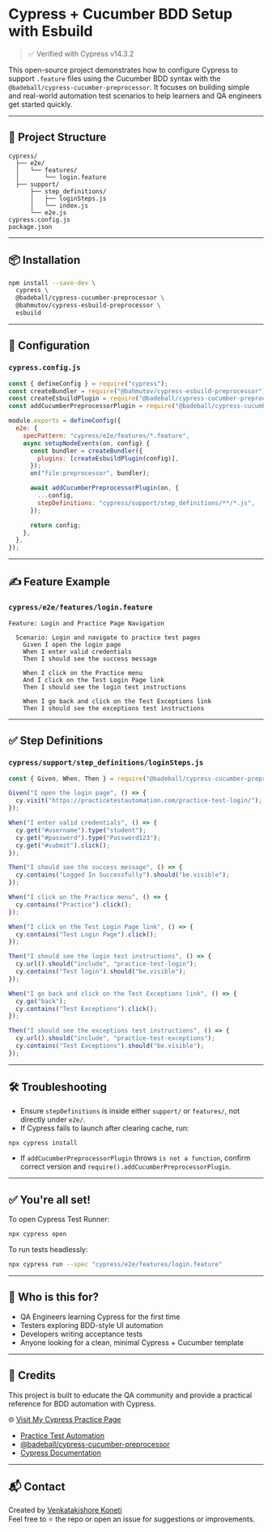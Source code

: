 # Cypress + Cucumber BDD Setup with Esbuild

> ✅ Verified with Cypress v14.3.2

This open-source project demonstrates how to configure Cypress to support `.feature` files using the Cucumber BDD syntax with the `@badeball/cypress-cucumber-preprocessor`. It focuses on building simple and real-world automation test scenarios to help learners and QA engineers get started quickly.

---

## 📁 Project Structure

```
cypress/
  ├── e2e/
  │   └── features/
  │       └── login.feature
  ├── support/
      ├── step_definitions/
      │   ├── loginSteps.js
      │   └── index.js
      └── e2e.js
cypress.config.js
package.json
```

---

## 📦 Installation

```bash
npm install --save-dev \
  cypress \
  @badeball/cypress-cucumber-preprocessor \
  @bahmutov/cypress-esbuild-preprocessor \
  esbuild
```

---

## 🔧 Configuration

### `cypress.config.js`

```js
const { defineConfig } = require("cypress");
const createBundler = require("@bahmutov/cypress-esbuild-preprocessor");
const createEsbuildPlugin = require("@badeball/cypress-cucumber-preprocessor/esbuild").createEsbuildPlugin;
const addCucumberPreprocessorPlugin = require("@badeball/cypress-cucumber-preprocessor").addCucumberPreprocessorPlugin;

module.exports = defineConfig({
  e2e: {
    specPattern: "cypress/e2e/features/*.feature",
    async setupNodeEvents(on, config) {
      const bundler = createBundler({
        plugins: [createEsbuildPlugin(config)],
      });
      on("file:preprocessor", bundler);

      await addCucumberPreprocessorPlugin(on, {
        ...config,
        stepDefinitions: "cypress/support/step_definitions/**/*.js",
      });

      return config;
    },
  },
});
```

---

## ✍️ Feature Example

### `cypress/e2e/features/login.feature`

```gherkin
Feature: Login and Practice Page Navigation

  Scenario: Login and navigate to practice test pages
    Given I open the login page
    When I enter valid credentials
    Then I should see the success message

    When I click on the Practice menu
    And I click on the Test Login Page link
    Then I should see the login test instructions

    When I go back and click on the Test Exceptions link
    Then I should see the exceptions test instructions
```

---

## ✅ Step Definitions

### `cypress/support/step_definitions/loginSteps.js`

```js
const { Given, When, Then } = require("@badeball/cypress-cucumber-preprocessor");

Given("I open the login page", () => {
  cy.visit("https://practicetestautomation.com/practice-test-login/");
});

When("I enter valid credentials", () => {
  cy.get("#username").type("student");
  cy.get("#password").type("Password123");
  cy.get("#submit").click();
});

Then("I should see the success message", () => {
  cy.contains("Logged In Successfully").should("be.visible");
});

When("I click on the Practice menu", () => {
  cy.contains("Practice").click();
});

When("I click on the Test Login Page link", () => {
  cy.contains("Test Login Page").click();
});

Then("I should see the login test instructions", () => {
  cy.url().should("include", "practice-test-login");
  cy.contains("Test login").should("be.visible");
});

When("I go back and click on the Test Exceptions link", () => {
  cy.go("back");
  cy.contains("Test Exceptions").click();
});

Then("I should see the exceptions test instructions", () => {
  cy.url().should("include", "practice-test-exceptions");
  cy.contains("Test Exceptions").should("be.visible");
});
```

---

## 🛠 Troubleshooting

- Ensure `stepDefinitions` is inside either `support/` or `features/`, not directly under `e2e/`.
- If Cypress fails to launch after clearing cache, run:

```bash
npx cypress install
```

- If `addCucumberPreprocessorPlugin` throws `is not a function`, confirm correct version and `require().addCucumberPreprocessorPlugin`.

---

## ✅ You're all set!

To open Cypress Test Runner:

```bash
npx cypress open
```

To run tests headlessly:

```bash
npx cypress run --spec "cypress/e2e/features/login.feature"
```

---

## 🙌 Who is this for?

- QA Engineers learning Cypress for the first time  
- Testers exploring BDD-style UI automation  
- Developers writing acceptance tests  
- Anyone looking for a clean, minimal Cypress + Cucumber template

---

## 📌 Credits

This project is built to educate the QA community and provide a practical reference for BDD automation with Cypress.

🌐 [Visit My Cypress Practice Page](https://vkkoneti.github.io/cypress-login-tests/index.html?)
- [Practice Test Automation](https://practicetestautomation.com/)
- [@badeball/cypress-cucumber-preprocessor](https://github.com/badeball/cypress-cucumber-preprocessor)
- [Cypress Documentation](https://docs.cypress.io)

---

## 📬 Contact

Created by [Venkatakishore Koneti](https://github.com/vkkoneti)  
Feel free to ⭐️ the repo or open an issue for suggestions or improvements.
